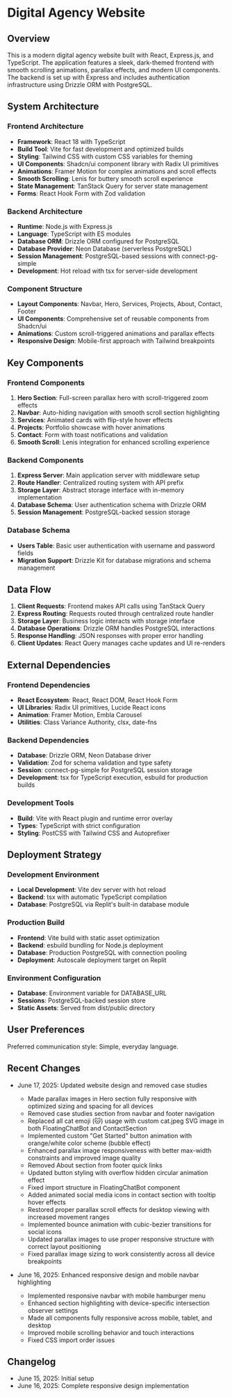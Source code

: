 # Digital Agency Website

## Overview

This is a modern digital agency website built with React, Express.js, and TypeScript. The application features a sleek, dark-themed frontend with smooth scrolling animations, parallax effects, and modern UI components. The backend is set up with Express and includes authentication infrastructure using Drizzle ORM with PostgreSQL.

## System Architecture

### Frontend Architecture
- **Framework**: React 18 with TypeScript
- **Build Tool**: Vite for fast development and optimized builds
- **Styling**: Tailwind CSS with custom CSS variables for theming
- **UI Components**: Shadcn/ui component library with Radix UI primitives
- **Animations**: Framer Motion for complex animations and scroll effects
- **Smooth Scrolling**: Lenis for buttery smooth scroll experience
- **State Management**: TanStack Query for server state management
- **Forms**: React Hook Form with Zod validation

### Backend Architecture
- **Runtime**: Node.js with Express.js
- **Language**: TypeScript with ES modules
- **Database ORM**: Drizzle ORM configured for PostgreSQL
- **Database Provider**: Neon Database (serverless PostgreSQL)
- **Session Management**: PostgreSQL-based sessions with connect-pg-simple
- **Development**: Hot reload with tsx for server-side development

### Component Structure
- **Layout Components**: Navbar, Hero, Services, Projects, About, Contact, Footer
- **UI Components**: Comprehensive set of reusable components from Shadcn/ui
- **Animations**: Custom scroll-triggered animations and parallax effects
- **Responsive Design**: Mobile-first approach with Tailwind breakpoints

## Key Components

### Frontend Components
1. **Hero Section**: Full-screen parallax hero with scroll-triggered zoom effects
2. **Navbar**: Auto-hiding navigation with smooth scroll section highlighting
3. **Services**: Animated cards with flip-style hover effects
4. **Projects**: Portfolio showcase with hover animations
5. **Contact**: Form with toast notifications and validation
6. **Smooth Scroll**: Lenis integration for enhanced scrolling experience

### Backend Components
1. **Express Server**: Main application server with middleware setup
2. **Route Handler**: Centralized routing system with API prefix
3. **Storage Layer**: Abstract storage interface with in-memory implementation
4. **Database Schema**: User authentication schema with Drizzle ORM
5. **Session Management**: PostgreSQL-backed session storage

### Database Schema
- **Users Table**: Basic user authentication with username and password fields
- **Migration Support**: Drizzle Kit for database migrations and schema management

## Data Flow

1. **Client Requests**: Frontend makes API calls using TanStack Query
2. **Express Routing**: Requests routed through centralized route handler
3. **Storage Layer**: Business logic interacts with storage interface
4. **Database Operations**: Drizzle ORM handles PostgreSQL interactions
5. **Response Handling**: JSON responses with proper error handling
6. **Client Updates**: React Query manages cache updates and UI re-renders

## External Dependencies

### Frontend Dependencies
- **React Ecosystem**: React, React DOM, React Hook Form
- **UI Libraries**: Radix UI primitives, Lucide React icons
- **Animation**: Framer Motion, Embla Carousel
- **Utilities**: Class Variance Authority, clsx, date-fns

### Backend Dependencies
- **Database**: Drizzle ORM, Neon Database driver
- **Validation**: Zod for schema validation and type safety
- **Session**: connect-pg-simple for PostgreSQL session storage
- **Development**: tsx for TypeScript execution, esbuild for production builds

### Development Tools
- **Build**: Vite with React plugin and runtime error overlay
- **Types**: TypeScript with strict configuration
- **Styling**: PostCSS with Tailwind CSS and Autoprefixer

## Deployment Strategy

### Development Environment
- **Local Development**: Vite dev server with hot reload
- **Backend**: tsx with automatic TypeScript compilation
- **Database**: PostgreSQL via Replit's built-in database module

### Production Build
- **Frontend**: Vite build with static asset optimization
- **Backend**: esbuild bundling for Node.js deployment
- **Database**: Production PostgreSQL with connection pooling
- **Deployment**: Autoscale deployment target on Replit

### Environment Configuration
- **Database**: Environment variable for DATABASE_URL
- **Sessions**: PostgreSQL-backed session store
- **Static Assets**: Served from dist/public directory

## User Preferences

Preferred communication style: Simple, everyday language.

## Recent Changes

- June 17, 2025: Updated website design and removed case studies
  - Made parallax images in Hero section fully responsive with optimized sizing and spacing for all devices
  - Removed case studies section from navbar and footer navigation
  - Replaced all cat emoji (🐱) usage with custom cat.jpeg SVG image in both FloatingChatBot and ContactSection
  - Implemented custom "Get Started" button animation with orange/white color scheme (bubble effect)
  - Enhanced parallax image responsiveness with better max-width constraints and improved image quality
  - Removed About section from footer quick links
  - Updated button styling with overflow hidden circular animation effect
  - Fixed import structure in FloatingChatBot component
  - Added animated social media icons in contact section with tooltip hover effects
  - Restored proper parallax scroll effects for desktop viewing with increased movement ranges
  - Implemented bounce animation with cubic-bezier transitions for social icons
  - Updated parallax images to use proper responsive structure with correct layout positioning
  - Fixed parallax image sizing to work consistently across all device breakpoints

- June 16, 2025: Enhanced responsive design and mobile navbar highlighting
  - Implemented responsive navbar with mobile hamburger menu
  - Enhanced section highlighting with device-specific intersection observer settings
  - Made all components fully responsive across mobile, tablet, and desktop
  - Improved mobile scrolling behavior and touch interactions
  - Fixed CSS import order issues

## Changelog

- June 15, 2025: Initial setup
- June 16, 2025: Complete responsive design implementation